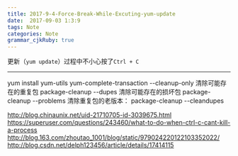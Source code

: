 ```yaml
---
title: 2017-9-4-Force-Break-While-Excuting-yum-update
date:  2017-09-03 1:3:9
tags: Note
categories: Note
grammar_cjkRuby: true
---
```


更新（`yum update`）过程中不小心按了`Ctrl + C`

<!-- more -->

---

yum install yum-utils
yum-complete-transaction --cleanup-only
清除可能存在的重复包
package-cleanup --dupes
清除可能存在的损坏包
package-cleanup --problems
清除重复包的老版本：
package-cleanup --cleandupes

http://blog.chinaunix.net/uid-21710705-id-3039675.html
https://superuser.com/questions/243460/what-to-do-when-ctrl-c-cant-kill-a-process
http://blog.163.com/zhoutao_1001/blog/static/979024220122103352022/
http://blog.csdn.net/delph123456/article/details/17414115